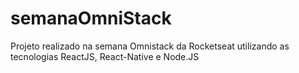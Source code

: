 # semanaOmniStack
Projeto realizado na semana Omnistack da Rocketseat utilizando as tecnologias ReactJS, React-Native e Node.JS
